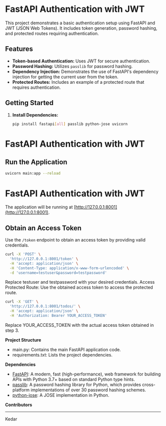 # FastAPI Authentication with JWT

This project demonstrates a basic authentication setup using FastAPI and JWT (JSON Web Tokens). It includes token generation, password hashing, and protected routes requiring authentication.

## Features

- **Token-based Authentication:** Uses JWT for secure authentication.
- **Password Hashing:** Utilizes `passlib` for password hashing.
- **Dependency Injection:** Demonstrates the use of FastAPI's dependency injection for getting the current user from the token.
- **Protected Routes:** Includes an example of a protected route that requires authentication.

## Getting Started

1. **Install Dependencies:**
   ```bash
   pip install fastapi[all] passlib python-jose uvicorn
   ```
# FastAPI Authentication with JWT

## Run the Application

```bash
uvicorn main:app --reload
```
# FastAPI Authentication with JWT

The application will be running at [http://127.0.0.1:8001](http://127.0.0.1:8001).

## Obtain an Access Token

Use the `/token` endpoint to obtain an access token by providing valid credentials.

```bash
curl -X 'POST' \
  'http://127.0.0.1:8001/token' \
  -H 'accept: application/json' \
  -H 'Content-Type: application/x-www-form-urlencoded' \
  -d 'username=testuser&password=testpassword'
  ```
  Replace testuser and testpassword with your desired credentials.
  Access Protected Route:
Use the obtained access token to access the protected route.
```bash
curl -X 'GET' \
  'http://127.0.0.1:8001/todos/' \
  -H 'accept: application/json' \
  -H 'Authorization: Bearer YOUR_ACCESS_TOKEN'
  ```
Replace YOUR_ACCESS_TOKEN with the actual access token obtained in step 3.

**Project Structure**

- main.py: Contains the main FastAPI application code.
- requirements.txt: Lists the project dependencies.

**Dependencies**

- [FastAPI](https://fastapi.tiangolo.com/): A modern, fast (high-performance), web framework for building APIs with Python 3.7+ based on standard Python type hints.
- [passlib](https://pypi.org/project/passlib/): A password hashing library for Python, which provides cross-platform implementations of over 30 password hashing schemes.
- [python-jose](https://pypi.org/project/python-jose/): A JOSE implementation in Python.

**Contributors**

------------
Kedar
